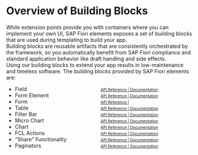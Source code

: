 # Overview of Building Blocks

While extension points provide you with containers where you can implement your own UI, SAP Fiori elements exposes a set of building blocks that are used during templating to build your app.\
Building blocks are reusable artifacts that are consistently orchestrated by the framework, so you automatically benefit from SAP Fiori compliance and standard application behavior like draft handling and side effects.\
Using our building blocks to extend your app results in low-maintenance and timeless software.
The building blocks provided by SAP Fiori elements are:

<ul style="columns: 2; max-width: 28rem">
	<li>Field</li>
    <li>Form Element</li>
    <li>Form</li>
    <li>Table</li>
    <li>Filter Bar</li>
    <li>Micro Chart</li>
    <li>Chart</li>
    <li>FCL Actions</li>
    <li>"Share" Functionality</li>
    <li>Paginators</li>
    <li style="list-style-type: none"><a style="font-size: 0.75em" href="https://ui5.sap.com/#/api/sap.fe.macros.Field" target="_blank">API Reference | </a> <a style="font-size: 0.75em" href="https://ui5.sap.com/#/topic/24c1304739dd4f19af0ce2482c4d9bbe" target="_blank">Documentation</a></li>
    <li style="list-style-type: none"><a style="font-size: 0.75em" href="https://ui5.sap.com/#/api/sap.fe.macros.FormElement" target="_blank">API Reference | </a> <a style="font-size: 0.75em" href="https://ui5.sap.com/#/topic/24c1304739dd4f19af0ce2482c4d9bbe" target="_blank">Documentation</a></li>
    <li style="list-style-type: none"><a style="font-size: 0.75em" href="https://ui5.sap.com/#/api/sap.fe.macros.Form" target="_blank">API Reference | </a> </li>
    <li style="list-style-type: none"><a style="font-size: 0.75em" href="https://ui5.sap.com/#/api/sap.fe.macros.Table" target="_blank">API Reference | </a> <a style="font-size: 0.75em" href="https://ui5.sap.com/#/topic/24c1304739dd4f19af0ce2482c4d9bbe" target="_blank">Documentation</a></li>
    <li style="list-style-type: none"><a style="font-size: 0.75em" href="https://ui5.sap.com/#/api/sap.fe.macros.FilterBar" target="_blank">API Reference | </a> <a style="font-size: 0.75em" href="https://ui5.sap.com/#/topic/24c1304739dd4f19af0ce2482c4d9bbe" target="_blank">Documentation</a></li>
    <li style="list-style-type: none"><a style="font-size: 0.75em" href="https://ui5.sap.com/#/api/sap.fe.macros.MicroChart" target="_blank">API Reference | </a> <a style="font-size: 0.75em" href="https://ui5.sap.com/#/topic/24c1304739dd4f19af0ce2482c4d9bbe" target="_blank">Documentation</a></li>
    <li style="list-style-type: none"><a style="font-size: 0.75em" href="https://ui5.sap.com/#/api/sap.fe.macros.Chart" target="_blank">API Reference | </a> <a style="font-size: 0.75em" href="https://ui5.sap.com/#/topic/24c1304739dd4f19af0ce2482c4d9bbe" target="_blank">Documentation</a></li>
    <li style="list-style-type: none"><a style="font-size: 0.75em" href="https://ui5.sap.com/#/api/sap.fe.macros.FlexibleColumnLayoutActions" target="_blank">API Reference | </a> <a style="font-size: 0.75em" href="https://ui5.sap.com/#/topic/24c1304739dd4f19af0ce2482c4d9bbe" target="_blank">Documentation</a></li>
    <li style="list-style-type: none"><a style="font-size: 0.75em" href="https://ui5.sap.com/#/api/sap.fe.macros.Share" target="_blank">API Reference | </a> <a style="font-size: 0.75em" href="https://ui5.sap.com/#/topic/24c1304739dd4f19af0ce2482c4d9bbe" target="_blank">Documentation</a></li>
    <li style="list-style-type: none"><a style="font-size: 0.75em" href="https://ui5.sap.com/#/api/sap.fe.macros.Paginator" target="_blank">API Reference | </a> <a style="font-size: 0.75em" href="https://ui5.sap.com/#/topic/24c1304739dd4f19af0ce2482c4d9bbe" target="_blank">Documentation</a></li>
</ul>